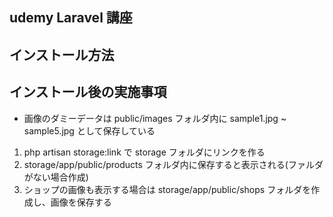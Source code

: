 ## udemy Laravel 講座

## インストール方法

## インストール後の実施事項

-   画像のダミーデータは public/images フォルダ内に sample1.jpg ~ sample5.jpg として保存している

1. php artisan storage:link で storage フォルダにリンクを作る
2. storage/app/public/products フォルダ内に保存すると表示される(ファルダがない場合作成)
3. ショップの画像も表示する場合は storage/app/public/shops フォルダを作成し、画像を保存する
